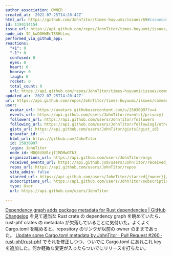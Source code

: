 ```yaml
---
author_association: OWNER
created_at: '2022-07-25T14:20:42Z'
html_url: https://github.com/JohnTitor/times-huyuumi/issues/69#issuecomment-1194114154
id: 1194114154
issue_url: https://api.github.com/repos/JohnTitor/times-huyuumi/issues/69
node_id: IC_kwDOHWEcT85HLLxq
performed_via_github_app: 
reactions:
  "+1": 0
  "-1": 0
  confused: 0
  eyes: 0
  heart: 0
  hooray: 0
  laugh: 0
  rocket: 0
  total_count: 0
  url: https://api.github.com/repos/JohnTitor/times-huyuumi/issues/comments/1194114154/reactions
updated_at: '2022-07-25T14:20:42Z'
url: https://api.github.com/repos/JohnTitor/times-huyuumi/issues/comments/1194114154
user:
  avatar_url: https://avatars.githubusercontent.com/u/25030997?v=4
  events_url: https://api.github.com/users/JohnTitor/events{/privacy}
  followers_url: https://api.github.com/users/JohnTitor/followers
  following_url: https://api.github.com/users/JohnTitor/following{/other_user}
  gists_url: https://api.github.com/users/JohnTitor/gists{/gist_id}
  gravatar_id: ''
  html_url: https://github.com/JohnTitor
  id: 25030997
  login: JohnTitor
  node_id: MDQ6VXNlcjI1MDMwOTk3
  organizations_url: https://api.github.com/users/JohnTitor/orgs
  received_events_url: https://api.github.com/users/JohnTitor/received_events
  repos_url: https://api.github.com/users/JohnTitor/repos
  site_admin: false
  starred_url: https://api.github.com/users/JohnTitor/starred{/owner}{/repo}
  subscriptions_url: https://api.github.com/users/JohnTitor/subscriptions
  type: User
  url: https://api.github.com/users/JohnTitor

---
```

[Dependency graph adds package metadata for Rust dependencies | GitHub Changelog](https://github.blog/changelog/2022-07-22-dependency-graph-adds-package-metadata-for-rust-dependencies/) を見て適当な Rust crate の dependency graph を眺めていたら、rust-phf crates の metadata が欠落していることに気付いた。よくよく Cargo.toml を眺めると、repository のリンクが以前の owner のままであった。
[Update some Cargo.toml metadata by JohnTitor · Pull Request #260 · rust-phf/rust-phf](https://togithub.com/rust-phf/rust-phf/pull/260) でそれを修正しつつ、ついでに Cargo.toml にあれこれ key を追加した。何か軽微な変更が入ったらついでにリリースを打ちたい。